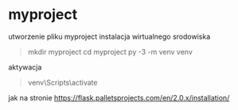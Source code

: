 # myproject
utworzenie pliku myproject 
instalacja wirtualnego srodowiska 
> mkdir myproject
> cd myproject
> py -3 -m venv venv

aktywacja 
> venv\Scripts\activate

jak na stronie 
https://flask.palletsprojects.com/en/2.0.x/installation/


